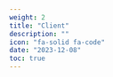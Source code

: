 ```yaml
---
weight: 2
title: "Client"
description: ""
icon: "fa-solid fa-code"
date: "2023-12-08"
toc: true
---
```

